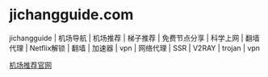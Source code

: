 # jichangguide.com
jichangguide | 机场导航 | 机场推荐 | 梯子推荐 | 免费节点分享 | 科学上网 | 翻墙代理 | Netflix解锁 | 翻墙 | 加速器 | vpn | 网络代理 | SSR | V2RAY | trojan | vpn

[机场推荐官网](https://jichangguide.com/)
